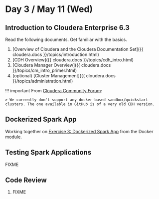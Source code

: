# Day 3 / May 11 (Wed)

## Introduction to Cloudera Enterprise 6.3

Read the following documents. Get familiar with the basics.

1. [Overview of Cloudera and the Cloudera Documentation Set]({{ cloudera.docs }}/topics/introduction.html)
1. [CDH Overview]({{ cloudera.docs }}/topics/cdh_intro.html)
1. [Cloudera Manager Overview]({{ cloudera.docs }}/topics/cm_intro_primer.html)
1. (optional) [Cluster Management]({{ cloudera.docs }}/topics/administration.html)

!!! important
    From [Cloudera Community Forum](https://community.cloudera.com/t5/Support-Questions/cloudera-sandbox-6-3-0-docker-run-no-services-are-running/m-p/339791/highlight/true#M233182):

    > We currently don't support any docker-based sandbox/quickstart clusters. The one available in GitHub is of a very old CDH version.

## Dockerized Spark App

Working together on [Exercise 3: Dockerized Spark App](../docker/003.md#exercise-3-dockerized-spark-app) from the Docker module.

## Testing Spark Applications

FIXME

## Code Review

1. FIXME
